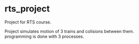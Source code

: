 # rts_project
Project for RTS course. 

Project simulates motion of 3 trains and colisions between them. 
programming is done with 3 processes. 
